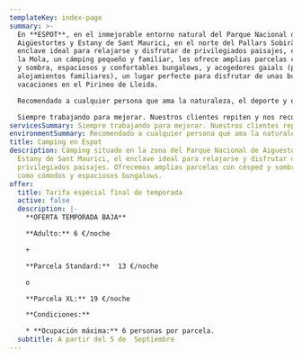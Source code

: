 ```yaml
---
templateKey: index-page
summary: >-
  En **ESPOT**, en el inmejorable entorno natural del Parque Nacional de
  Aigüestortes y Estany de Sant Maurici, en el norte del Pallars Sobirà, el
  enclave ideal para relajarse y disfrutar de privilegiados paisajes, el Cámping
  la Mola, un cámping pequeño y familiar, les ofrece amplias parcelas con césped
  y sombra, espaciosos y confortables bungalows, y acogedores gaials (pequeños
  alojamientos familiares), un lugar perfecto para disfrutar de unas buenas
  vacaciones en el Pirineo de Lleida.

  Recomendado a cualquier persona que ama la naturaleza, el deporte y el silencio.

  Siempre trabajando para mejorar. Nuestros clientes repiten y nos recomiendan.
servicesSummary: Siempre trabajando para mejorar. Nuestros clientes repiten y nos recomiendan
environmentSummary: Recomendado a cualquier persona que ama la naturaleza, el deporte y el silencio
title: Camping en Espot
description: Cámping situado en la zona del Parque Nacional de Aiguestortes i
  Estany de Sant Maurici, el enclave ideal para relajarse y disfrutar de
  privilegiados paisajes. Ofrecemos amplias parcelas con césped y sombra, así
  como cómodos y espaciosos bungalows.
offer:
  title: Tarifa especial final de temporada
  active: false
  description: |-
    **O﻿FERTA TEMPORADA BAJA**

    **A﻿dulto:** 6 €/noche  

    +﻿

    **Parcela Standard:**  13 €/noche

    o﻿

    **Parcela XL:** 19 €/noche

    **Condiciones:**

    * **Ocupación máxima:** 6 personas por parcela.
  subtitle: A partir del 5 de  Septiembre
---
```


